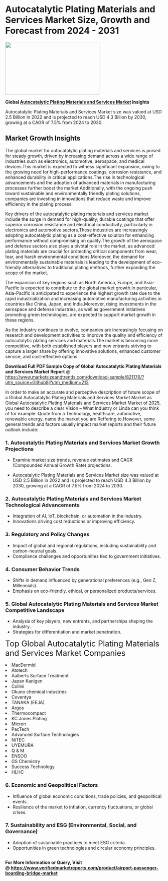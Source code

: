 <H1>Autocatalytic Plating Materials and Services Market Size, Growth and Forecast from 2024 - 2031</H1><img class="aligncenter size-medium wp-image-584254" src="https://thirdeyenews.in/wp-content/uploads/2024/09/Global-Market-Research-300x168.jpeg" alt="" width="300" height="168" /><p><strong>Global&nbsp;<a href="https://www.marketsizeandtrends.com/download-sample/821176/?utm_source=Github8j?utm_medium=213">Autocatalytic Plating Materials and Services Market</a> Insights</strong></p><p>Autocatalytic Plating Materials and Services Market size was valued at USD 2.5 Billion in 2022 and is projected to reach USD 4.3 Billion by 2030, growing at a CAGR of 7.5% from 2024 to 2030.</p><p><h2>Market Growth Insights</h2> <p>The global market for autocatalytic plating materials and services is poised for steady growth, driven by increasing demand across a wide range of industries such as electronics, automotive, aerospace, and medical devices.This market is expected to witness significant expansion, owing to the growing need for high-performance coatings, corrosion resistance, and enhanced durability in critical applications.The rise in technological advancements and the adoption of advanced materials in manufacturing processes further boost the market.Additionally, with the ongoing push toward sustainable and environmentally friendly plating solutions, companies are investing in innovations that reduce waste and improve efficiency in the plating process.</p> <p>Key drivers of the autocatalytic plating materials and services market include the surge in demand for high-quality, durable coatings that offer superior corrosion resistance and electrical conductivity, particularly in electronics and automotive sectors.These industries are increasingly adopting autocatalytic plating as a cost-effective solution for enhancing performance without compromising on quality.The growth of the aerospace and defense sectors also plays a pivotal role in the market, as advanced plating materials are crucial for protecting critical components from wear, tear, and harsh environmental conditions.Moreover, the demand for environmentally sustainable materials is leading to the development of eco-friendly alternatives to traditional plating methods, further expanding the scope of the market.</p> <p>The expansion of key regions such as North America, Europe, and Asia-Pacific is expected to contribute to the global market growth.In particular, Asia-Pacific is anticipated to experience the highest growth rate due to the rapid industrialization and increasing automotive manufacturing activities in countries like China, Japan, and India.Moreover, rising investments in the aerospace and defense industries, as well as government initiatives promoting green technologies, are expected to support market growth in these regions.</p> <p>As the industry continues to evolve, companies are increasingly focusing on research and development activities to improve the quality and efficiency of autocatalytic plating services and materials.The market is becoming more competitive, with both established players and new entrants striving to capture a larger share by offering innovative solutions, enhanced customer service, and cost-effective options.</p> <p><span class=""><strong>Download Full PDF Sample Copy of Global Autocatalytic Plating Materials and Services Market Report</strong> @ <a href="https://www.marketsizeandtrends.com/download-sample/821176/?utm_source=Github8j?utm_medium=213" target="_blank">https://www.marketsizeandtrends.com/download-sample/821176/?utm_source=Github8j?utm_medium=213</a></span></p><p>In order to make an accurate and perceptive description of future scope of a Global&nbsp;Autocatalytic Plating Materials and Services Market Market as Global&nbsp;Autocatalytic Plating Materials and Services Market Market of 2025, you need to describe a clear Vision &ndash; What Industry or Linda can you think of for example: Quote from a Technology, healthcare, automotive, renewable energy, name the market you are Reffering to.However, some general trends and factors usually impact market reports and their future outlook include:</p><h3>1.&nbsp;<strong>Autocatalytic Plating Materials and Services Market Growth Projections</strong></h3><ul><li>Examine market size trends, revenue estimates and CAGR (Compounded Annual Growth Rate) projections.</li><li><p>Autocatalytic Plating Materials and Services Market size was valued at USD 2.5 Billion in 2022 and is projected to reach USD 4.3 Billion by 2030, growing at a CAGR of 7.5% from 2024 to 2030.</p></li></ul><h3>2.&nbsp;<strong>Autocatalytic Plating Materials and Services Market Technological Advancements</strong></h3><ul><li>Integration of AI, IoT, blockchain, or automation in the industry.</li><li>Innovations driving cost reductions or improving efficiency.</li></ul><h3>3.&nbsp;<strong>Regulatory and Policy Changes</strong></h3><ul><li>Impact of global and regional regulations, including sustainability and carbon-neutral goals.</li><li>Compliance challenges and opportunities tied to government initiatives.</li></ul><h3>4.&nbsp;<strong>Consumer Behavior Trends</strong></h3><ul><li>Shifts in demand influenced by generational preferences (e.g., Gen Z, Millennials).</li><li>Emphasis on eco-friendly, ethical, or personalized products/services.</li></ul><h3>5.&nbsp;<strong>Global Autocatalytic Plating Materials and Services Market Competitive Landscape</strong></h3><ul><li>Analysis of key players, new entrants, and partnerships shaping the industry.</li><li>Strategies for differentiation and market penetration.</li></ul><p data-pm-slice="1 1 []"><span style="color: inherit; font-family: inherit; font-size: 25px;">Top Global Autocatalytic Plating Materials and Services Market Companies</span></p><div class="" data-test-id=""><p><li>MacDermid</li><li> Atotech</li><li> Aalberts Surface Treatment</li><li> Japan Kanigen</li><li> Collini</li><li> Okuno chemical industries</li><li> Coventya</li><li> TANAKA (EEJA)</li><li> Argos</li><li> Thermocompact</li><li> KC Jones Plating</li><li> Micron</li><li> PacTech</li><li> Advanced Surface Technologies</li><li> NiTEC</li><li> UYEMURA</li><li> Q & M</li><li> ENSOO</li><li> GS Chemistry</li><li> Success Technology</li><li> HLHC</li></p></div><h3>6.&nbsp;<strong>Economic and Geopolitical Factors</strong></h3><ul><li>Influence of global economic conditions, trade policies, and geopolitical events.</li><li>Resilience of the market to inflation, currency fluctuations, or global crises.</li></ul><h3>7.&nbsp;<strong>Sustainability and ESG (Environmental, Social, and Governance)</strong></h3><ul><li>Adoption of sustainable practices to meet ESG criteria.</li><li>Opportunities in green technologies and circular economy principles.</li></ul><h2><strong style="font-size: 14px;">For More Information or Query, Visit @&nbsp;</strong><a style="background-color: #ffffff; font-size: 14px;" href="https://www.marketsizeandtrends.com/report/autocatalytic-plating-materials-and-services-market/" target="_blank">https://www.verifiedmarketreports.com/product/airport-passenger-boarding-bridge-market</a></h2>